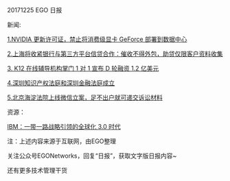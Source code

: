 20171225 EGO 日报

新闻:

[1.NVIDIA 更新许可证，禁止将消费级显卡 GeForce 部署到数据中心](http://t.cn/RHGDWN6)

[2.上海将收紧银行与第三方平台信贷合作：催收不得外包，助贷仅限客户资料收集](http://t.cn/RHGD0vy)

[3. K12 在线辅导机构掌门 1 对 1 宣布 D 轮融资 1.2 亿美元](http://t.cn/RHGiwK2)

[4.深圳知识产权法庭和深圳金融法庭成立](http://t.cn/RHG9641)

[5.北京海淀法院上线微信立案，足不出户就可递交诉讼材料](http://t.cn/RH4lZtd)

资源：

[IBM：一带一路战略引领的全球化 3.0 时代](http://www.199it.com/archives/667219.html)

注：上述内容来源于互联网，由EGO整理

关注公众号EGONetworks，回复“日报”，获取文字版日报内容~

还有更多技术管理干货
